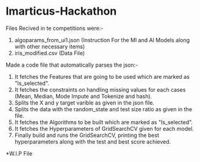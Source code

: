 # Imarticus-Hackathon
Files Recived in te competitions were:-
 1. algoparams_from_ui1.json (Instruction For the Ml and AI Models along with other necessary items)
 2. iris_modified.csv (Data File)

Made a code file that automatically parses the json:-
 1. It fetches the Features that are going to be used which are marked as "Is_selected".
 2. It fetches the constraints on handling missing values for each cases (Mean, Median, Mode Impute and Tokenize and hash).
 3. Splits the X and y target varible as given in the json file.
 4. Splits the data with the random_state and test size ratio as given in the file.
 5. It fetches the Algorithms to be built which are marked as "Is_selected".
 6. It fetches the Hyperparameters of GridSearchCV given for each model.
 7. Finally build and runs the GridSearchCV, printing the best hyperparameters along with the test and best score achieved.

*W.I.P File
